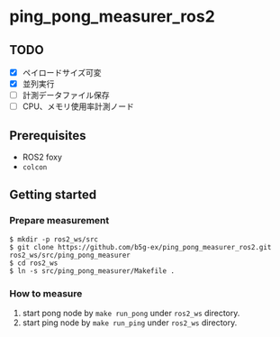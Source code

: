 # ping_pong_measurer_ros2

## TODO

- [x] ペイロードサイズ可変
- [x] 並列実行
- [ ] 計測データファイル保存
- [ ] CPU、メモリ使用率計測ノード

## Prerequisites

* ROS2 foxy
* `colcon`

## Getting started

### Prepare measurement

```
$ mkdir -p ros2_ws/src
$ git clone https://github.com/b5g-ex/ping_pong_measurer_ros2.git ros2_ws/src/ping_pong_measurer
$ cd ros2_ws
$ ln -s src/ping_pong_measurer/Makefile .
```

### How to measure

1. start pong node by `make run_pong` under `ros2_ws` directory.
2. start ping node by `make run_ping` under `ros2_ws` directory.
